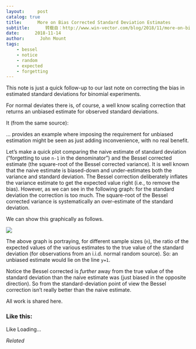```yaml
---
layout:     post
catalog: true
title:      More on Bias Corrected Standard Deviation Estimates
subtitle:      转载自：http://www.win-vector.com/blog/2018/11/more-on-bias-corrected-standard-deviation-estimates/
date:      2018-11-14
author:      John Mount
tags:
    - bessel
    - notice
    - random
    - expected
    - forgetting
---
```


This note is just a quick follow-up to our last note on correcting the bias in estimated standard deviations for binomial experiments.




For normal deviates there is, of course, a well know scaling correction that returns an unbiased estimate for observed standard deviations.

It (from the same source):

> 
… provides an example where imposing the requirement for unbiased estimation might be seen as just adding inconvenience, with no real benefit.


Let’s make a quick plot comparing the naive estimate of standard deviation (“forgetting to use `n-1` in the denominator”) and the Bessel corrected estimate (the square-root of the Bessel corrected variance). It is well known that the naive estimate is biased-down and under-estimates both the variance and standard deviation. The Bessel correction deliberately inflates the variance estimate to get the expected value right (i.e., to remove the bias). However, as we can see in the following graph: for the standard deviation the correction is too much. The square-root of the Bessel corrected variance is systematically an over-estimate of the standard deviation.

We can show this graphically as follows.

![](https://i1.wp.com/www.win-vector.com/blog/wp-content/uploads/2018/11/unnamed-chunk-1-1.png?resize=660%2C471)


The above graph is portraying, for different sample sizes (`n`), the ratio of the expected values of the various estimates to the true value of the standard deviation (for observations from an i.i.d. normal random source). So: an unbiased estimate would lie on the line `y=1`.

Notice the Bessel corrected is *further* away from the true value of the standard deviation than the naive estimate was (just biased in the opposite direction). So from the standard-deviation point of view the Bessel correction isn’t really better than the naive estimate.

All work is shared here.

### Like this:

Like Loading...


*Related*

